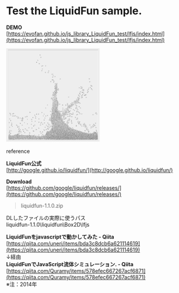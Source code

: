 # Test the LiquidFun sample.

**DEMO**  
[https://evofan.github.io/js_library_LiquidFun_test/lfjs/index.html](https://evofan.github.io/js_library_LiquidFun_test/lfjs/index.html)  

<img src="https://raw.githubusercontent.com/evofan/js_library_LiquidFun_test/master/screenshot/pic_impulse.jpg" width="50%">

reference  

**LiquidFun公式**  
[http://google.github.io/liquidfun/](http://google.github.io/liquidfun/)  

**Download**  
[https://github.com/google/liquidfun/releases/](https://github.com/google/liquidfun/releases/)  
>liquidfun-1.1.0.zip

DLしたファイルの実際に使うパス  
liquidfun-1.1.0\liquidfun\Box2D\lfjs  

**LiquidFunをjavascriptで動かしてみた - Qiita**  
[https://qiita.com/uneri/items/bda3c8dcb6a621114619](https://qiita.com/uneri/items/bda3c8dcb6a621114619)  
↓経由  
**LiquidFunでJavaScript流体シミュレーション. - Qiita**  
[https://qiita.com/Quramy/items/578efec667267acf6871](https://qiita.com/Quramy/items/578efec667267acf6871)  
※注：2014年  
